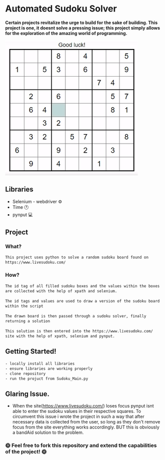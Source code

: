 # **Automated Sudoku Solver**

**Certain projects revitalize the urge to build for the sake of building. This project is one, it doesnt solve a pressing issue; this project simply allows for the exploration of the amazing world of programming.**

![](Sudoku_1.gif)

## Libraries
* Selenium - webdriver :gear:
* Time :clock1:
* pynput :computer:


## Project


### What?
	
	This project uses python to solve a random sudoku board found on https://www.livesudoku.com/

### How?

	The id tag of all filled sudoku boxes and the values within the boxes are collected with the help of xpath and selenium.

	The id tags and values are used to draw a version of the sudoku board within the script

	The drawn board is then passed through a sudoku solver, finally returning a solution 

	This solution is then entered into the https://www.livesudoku.com/ site with the help of xpath, selenium and pynput.
	
	
## Getting Started!
	
	- locally install all libraries
	- ensure libraries are working properly
	- clone repository
	- run the projuct from Sudoku_Main.py
	
## Glaring Issue.
* When the site(https://www.livesudoku.com/) loses focus pynput isnt able to enter the sudoku values in their 				respective squares. To circumvent this issue i wrote the project in such a way that after necessary data is collected from the 		user, so long as they don't remove focus from the site everything works accordingly. BUT this is obviously a bandAid solution to the problem.


### **:sun_with_face: Feel free to fork this repository and extend the capabilities of the project! :sun_with_face:**
	

